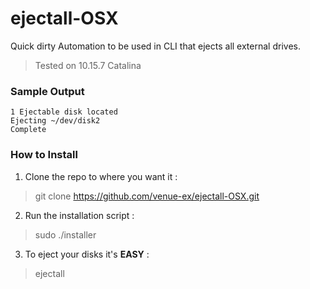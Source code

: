 # ejectall-OSX

Quick dirty Automation to be used in CLI that ejects all external drives.
> Tested on 10.15.7 Catalina

### Sample Output

```
1 Ejectable disk located
Ejecting ~/dev/disk2
Complete
```

### How to Install
1. Clone the repo to where you want it :
> git clone https://github.com/venue-ex/ejectall-OSX.git

2. Run the installation script :
> sudo ./installer

3. To eject your disks it's **EASY** :
> ejectall
